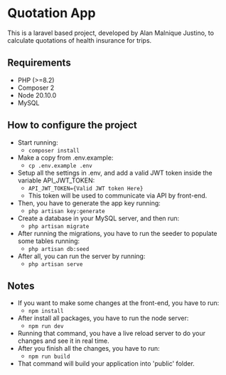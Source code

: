# Quotation App
This is a laravel based project, developed by Alan Malnique Justino, to calculate quotations of health insurance for trips.

## Requirements
- PHP (>=8.2)
- Composer 2
- Node 20.10.0
- MySQL

## How to configure the project
- Start running:
  - `composer install`
- Make a copy from .env.example:
  - `cp .env.example .env`
- Setup all the settings in .env, and add a valid JWT token inside the variable API_JWT_TOKEN:
  - `API_JWT_TOKEN={Valid JWT token Here}`
  - This token will be used to communicate via API by front-end.
- Then, you have to generate the app key running:
  - `php artisan key:generate`
- Create a database in your MySQL server, and then run:
  - `php artisan migrate`
- After running the migrations, you have to run the seeder to populate some tables running:
  - `php artisan db:seed`
- After all, you can run the server by running:
  - `php artisan serve`

## Notes
- If you want to make some changes at the front-end, you have to run:
  - `npm install`
- After install all packages, you have to run the node server:
  - `npm run dev`
- Running that command, you have a live reload server to do your changes and see it in real time.
- After you finish all the changes, you have to run:
  - `npm run build`
- That command will build your application into 'public' folder.
